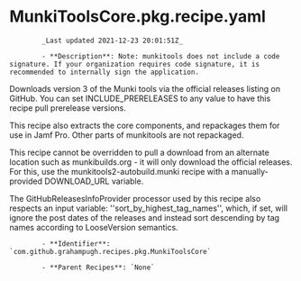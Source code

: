 # MunkiToolsCore.pkg.recipe.yaml

            _Last updated 2021-12-23 20:01:51Z_

            - **Description**: Note: munkitools does not include a code signature. If your organization requires code signature, it is recommended to internally sign the application.

Downloads version 3 of the Munki tools via the official releases listing on GitHub. You can set INCLUDE_PRERELEASES to any value to have this recipe pull prerelease versions.

This recipe also extracts the core components, and repackages them for use in Jamf Pro.
Other parts of munkitools are not repackaged.

This recipe cannot be overridden to pull a download from an alternate location such as munkibuilds.org - it will only download the official releases. For this, use the munkitools2-autobuild.munki recipe with a manually-provided DOWNLOAD_URL variable.

The GitHubReleasesInfoProvider processor used by this recipe also respects an input variable: ''sort_by_highest_tag_names'', which, if set, will ignore the post dates of the releases and instead sort descending by tag names according to LooseVersion semantics.


            - **Identifier**: `com.github.grahampugh.recipes.pkg.MunkiToolsCore`

            - **Parent Recipes**: `None`
